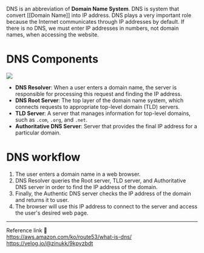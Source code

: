 DNS is an abbreviation of **Domain Name System**. DNS is system that convert [[Domain Name]] into IP address. DNS plays a very important role because the Internet communicates through IP addresses by default. If there is no DNS, we must enter IP addresses in numbers, not domain names, when accessing the website.
# DNS Components
![](https://velog.velcdn.com/images/zinukk/post/ae04e921-f5f7-43a3-9f07-28b3a9719719/image.png)
- **DNS Resolver**: When a user enters a domain name, the server is responsible for processing this request and finding the IP address.
- **DNS Root Server**: The top layer of the domain name system, which connects requests to appropriate top-level domain (TLD) servers.
- **TLD Server**: A server that manages information for top-level domains, such as `.com`, `.org`, and `.net`.
- **Authoritative DNS Server**: Server that provides the final IP address for a particular domain.
# DNS workflow
1. The user enters a domain name in a web browser.
2. DNS Resolver queries the Root server, TLD server, and Authoritative DNS server in order to find the IP address of the domain.
3. Finally, the Authentic DNS server checks the IP address of the domain and returns it to user.
4. The browser will use this IP address to connect to the server and access the user's desired web page.

---
Reference link 🙂     
https://aws.amazon.com/ko/route53/what-is-dns/
https://velog.io/@zinukk/9kpyzbdt